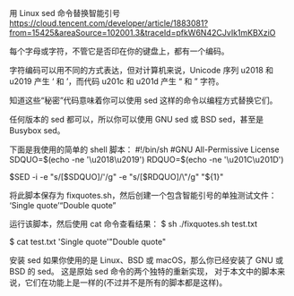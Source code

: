 
用 Linux sed 命令替换智能引号
		https://cloud.tencent.com/developer/article/1883081?from=15425&areaSource=102001.3&traceId=pfkW6N42CJvIk1mKBXziO


每个字母或字符，不管它是否印在你的键盘上，都有一个编码。

字符编码可以用不同的方式表达，但对计算机来说，Unicode 序列 u2018 和 u2019 产生 ‘ 和 ’，而代码 u201c 和 u201d 产生 “ 和 ” 字符。

知道这些“秘密”代码意味着你可以使用 sed 这样的命令以编程方式替换它们。

任何版本的 sed 都可以，所以你可以使用 GNU sed 或 BSD sed，甚至是 Busybox sed。

下面是我使用的简单的 shell 脚本：
#!/bin/sh
#GNU All-Permissive License
SDQUO=$(echo -ne '\u2018\u2019')
RDQUO=$(echo -ne '\u201C\u201D')

$SED -i -e "s/[$SDQUO]/\'/g" -e "s/[$RDQUO]/\"/g" "${1}"

将此脚本保存为 fixquotes.sh，然后创建一个包含智能引号的单独测试文件：
‘Single quote’“Double quote”

运行该脚本，然后使用 cat 命令查看结果：
$ sh ./fixquotes.sh test.txt

$ cat test.txt
'Single quote'"Double quote"


安装 sed
     如果你使用的是 Linux、BSD 或 macOS，那么你已经安装了 GNU 或 BSD 的 sed。
     这是原始 sed 命令的两个独特的重新实现，
     对于本文中的脚本来说，它们在功能上是一样的(不过并不是所有的脚本都是这样)。




